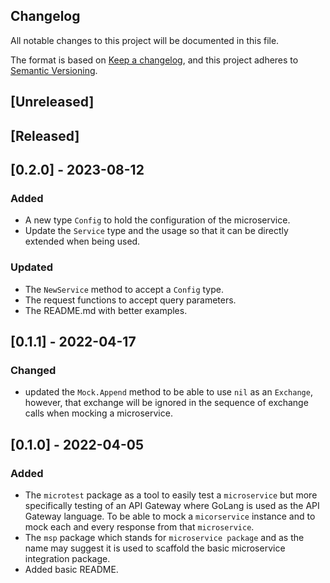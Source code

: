 ## Changelog
All notable changes to this project will be documented in this file.

The format is based on [Keep a changelog](https://keepachangelog.com/en/1.0.0/),
and this project adheres to [Semantic Versioning](https://semver.org/spec/v2.0.0.html).

## [Unreleased]

## [Released]

## [0.2.0] - 2023-08-12
### Added
- A new type `Config` to hold the configuration of the microservice.
- Update the `Service` type and the usage so that it can be directly extended
  when being used.

### Updated
- The `NewService` method to accept a `Config` type.
- The request functions to accept query parameters.
- The README.md with better examples.

## [0.1.1] - 2022-04-17
### Changed
- updated the `Mock.Append` method to be able to use `nil` as an `Exchange`,
however, that exchange will be ignored in the sequence of exchange calls when
mocking a microservice.

## [0.1.0] - 2022-04-05
### Added
- The `microtest` package as a tool to easily test a `microservice` but more
  specifically testing of an API Gateway where GoLang is used as the API Gateway
  language. To be able to mock a `micorservice` instance and to mock each and
  every response from that `microservice`.
- The `msp` package which stands for `microservice package` and as the name
  may suggest it is used to scaffold the basic microservice integration package.
- Added basic README.